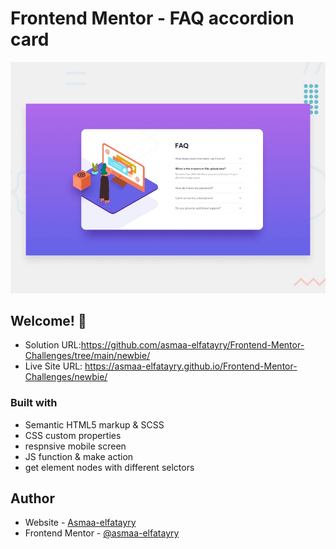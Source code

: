 # Frontend Mentor - FAQ accordion card

![Design preview for the FAQ accordion card coding challenge](./design/desktop-preview.jpg)

## Welcome! 👋

- Solution URL:https://github.com/asmaa-elfatayry/Frontend-Mentor-Challenges/tree/main/newbie/
- Live Site URL: https://asmaa-elfatayry.github.io/Frontend-Mentor-Challenges/newbie/




### Built with

- Semantic HTML5 markup & SCSS
- CSS custom properties
- respnsive mobile screen
- JS function & make action
- get element nodes with different selctors





## Author

- Website - [Asmaa-elfatayry](https://github.com/asmaa-elfatayry)
- Frontend Mentor - [@asmaa-elfatayry](https://www.frontendmentor.io/profile/asmaa-elfatayry)